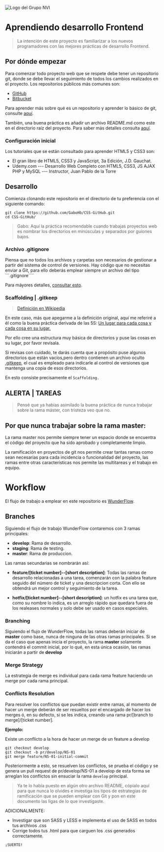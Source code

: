 ![Logo del Grupo NVI](https://raw.githubusercontent.com/jehna/readme-best-practices/master/sample-logo.png)

# Aprendiendo desarrollo Frontend

> La intención de este proyecto es familiarizar a los nuevos programadores con las mejores prácticas de desarrollo Frontend.

## Por dónde empezar

Para comenzar todo proyecto web que se respete debe tener un repositorio git, donde se debe llevar el seguimiento de todos los cambios realizados en el proyecto. Los repositorios públicos más comunes son:

* [GitHub](https://github.com/)
* [Bitbucket](https://bitbucket.org/product/)

Para aprender más sobre qué es un repositorio y aprender lo básico de git, consulte [aquí](https://uniwebsidad.com/libros/pro-git?from=librosweb).

También, una buena práctica es añadir un archivo README.md como este en el directorio raíz del proyecto. Para saber más detalles consulta [aquí](https://github.com/jehna/readme-best-practices).

### Configuración inicial

Los tutoriales que se están consultado para aprender HTML5 y CSS3 son:
* El gran libro de HTML5, CSS3 y JavaScript, 3a Edición, J.D. Gauchat.
* Udemy.com --- Desarrollo Web Completo con HTML5, CSS3, JS AJAX PHP y MySQL --- Instructor, Juan Pablo de la Torre

## Desarrollo

Comienza clonando este repositorio en el directorio de tu preferencia con el siguiente comando:

```shell
git clone https://github.com/GaboHb/CSS-GitHub.git
cd CSS-GitHub/
```

> Gabo: Aquí la práctica recomendable cuando trabajas proyectos web es nombrar los directorios en minúsculas y separados por guiones bajos.

### Archivo .gitignore

Piensa que no todos los archivos y carpetas son necesarios de gestionar a partir del sistema de control de versiones. Hay código que no necesitas enviar a Git, para ello deberás emplear siempre un archivo del tipo ```.gitignore````

Para máyores detalles, [consultar esto](https://desarrolloweb.com/articulos/archivo-gitignore.html).

### Scaffolding | .gitkeep

>[Definición en Wikipedia](https://es.wikipedia.org/wiki/Andamiaje_(programaci%C3%B3n))

En este caso, más que apegarme a la definición original, aquí me referiré a él como la buena práctica derivada de las 5S: [Un lugar para cada cosa y cada cosa en su lugar.](http://www.gestionaobras.com/5s-un-lugar-para-cada-cosa-y-cada-cosa-en-su-lugar/)

Por ello cree una estructura muy básica de directorios y puse las cosas en su lugar, por favor revísala.

Si revisas con cuidado, te darás cuenta que a propósito puse algunos directorios que están vacíos,pero dentro contienen un archivo oculto [.gitkeep](https://developpaper.com/what-is-gitkeep-the-difference-between-gitignore-and-gitkeep/), el cual es empleado para indicarle al control de versiones que mantenga una copia de esos directorios.

En esto consiste precisamente el `Scaffolding.`

## ALERTA | TAREAS

>Pensé que ya habías asimilado la buena práctica de nunca trabajar sobre la rama máster, con tristeza veo que no.

## Por que nunca trabajar sobre la rama master:

La rama master nos permite siempre tener un espacio donde se encuentra el código del proyecto que ha sido aprobado y completamente limpio.

La ramificación en proyectos de git nos permite crear tantas ramas como sean necesarias para cada incidencia o funcionalidad del proyecto, las ramas entre otras características nos permite las multitareas y el trabajo en equipo.

# Workflow

El flujo de trabajo a emplear en este repositorio es [WunderFlow](https://wunderflow.wunder.io/).

## Branches

Siguiendo el flujo de trabajo WunderFlow contaremos con 3 ramas principales:

- **develop**: Rama de desarrollo.
- **staging**: Rama de testing.
- **master**: Rama de produccion.

Las ramas secundarias se nombrarán así:

- **feature/[ticket number]--[short description]**: Todas las ramas de desarrollo relacionadas a una tarea, comenzarán con la palabra feature seguido del número de ticket y una descripcion corta. Con ello se obtendrá un mejor control y seguimiento de la tarea.

- **hotfix/[ticket number]--[short description]**: un hotfix es una tarea que, como su nombre lo indica, es un arreglo rápido que quedara fuera de los realeases normales y solo debe ser usado en casos especiales.

### Branching

Siguiendo el flujo de WunderFlow, todas las ramas deberán iniciar de **master** como base, nunca de ninguna de las otras ramas principales. Si se da el caso que apenas inicia el proyecto, la rama **master** solamente contendrá el commit inicial, por lo qué, en esta única ocasión, las ramas iniciarán a partir de **develop**

### Merge Strategy

La estrategia de merge es individual para cada rama feature haciendo un merge por cada rama principal.

### Conflicts Resolution

Para resolver los conflictos que puedan existir entre ramas, al momento de hacer un merge deberán de ser resueltos por el encargado de hacer los merges ó, en su defecto, si se les indica, creando una rama pr/[branch to merge]/[ticket number].

**Ejemplo:**

Existe un conflicto a la hora de hacer un merge de un feature a develop

    git checkout develop
    git checkout -b pr/develop/NS-01
    git merge feature/NS-01-initial-commit

Posteriormente a esto, se resuelven los conflictos, se prueba el código y se genera un pull request de pr/develop/NS-01 a develop de esta forma se arreglan los conflictos sin ensuciar la rama `develop` principal.


>Ya te lo había puesto en algún otro archivo README, cópialo aquí para que nunca lo olvides e investiga los tipos de estrategias de ramificación que se pueden emplear con Git y pon en este documento las ligas de lo que investigaste.

ADICIONALMENTE:

* Investigar que son SASS y LESS e implementa el uso de SASS en todos tus archivos .css
* Corrige todos tus .html para que carguen los .css generados correctamente.

`¡SUERTE!`
